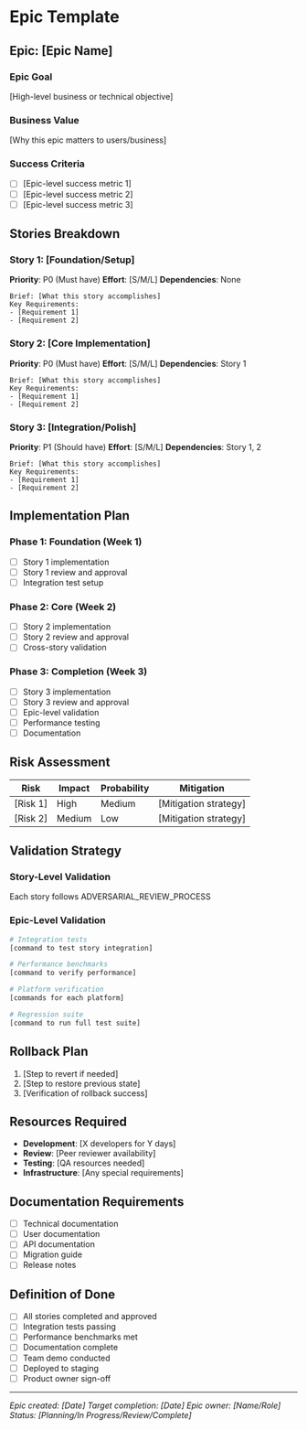 # Epic Template

## Epic: [Epic Name]

### Epic Goal
[High-level business or technical objective]

### Business Value
[Why this epic matters to users/business]

### Success Criteria
- [ ] [Epic-level success metric 1]
- [ ] [Epic-level success metric 2]
- [ ] [Epic-level success metric 3]

## Stories Breakdown

### Story 1: [Foundation/Setup]
**Priority**: P0 (Must have)
**Effort**: [S/M/L]
**Dependencies**: None
```
Brief: [What this story accomplishes]
Key Requirements:
- [Requirement 1]
- [Requirement 2]
```

### Story 2: [Core Implementation]
**Priority**: P0 (Must have)
**Effort**: [S/M/L]
**Dependencies**: Story 1
```
Brief: [What this story accomplishes]
Key Requirements:
- [Requirement 1]
- [Requirement 2]
```

### Story 3: [Integration/Polish]
**Priority**: P1 (Should have)
**Effort**: [S/M/L]
**Dependencies**: Story 1, 2
```
Brief: [What this story accomplishes]
Key Requirements:
- [Requirement 1]
- [Requirement 2]
```

## Implementation Plan

### Phase 1: Foundation (Week 1)
- [ ] Story 1 implementation
- [ ] Story 1 review and approval
- [ ] Integration test setup

### Phase 2: Core (Week 2)
- [ ] Story 2 implementation
- [ ] Story 2 review and approval
- [ ] Cross-story validation

### Phase 3: Completion (Week 3)
- [ ] Story 3 implementation
- [ ] Story 3 review and approval
- [ ] Epic-level validation
- [ ] Performance testing
- [ ] Documentation

## Risk Assessment

| Risk | Impact | Probability | Mitigation |
|------|--------|-------------|------------|
| [Risk 1] | High | Medium | [Mitigation strategy] |
| [Risk 2] | Medium | Low | [Mitigation strategy] |

## Validation Strategy

### Story-Level Validation
Each story follows ADVERSARIAL_REVIEW_PROCESS

### Epic-Level Validation
```bash
# Integration tests
[command to test story integration]

# Performance benchmarks
[command to verify performance]

# Platform verification
[commands for each platform]

# Regression suite
[command to run full test suite]
```

## Rollback Plan
1. [Step to revert if needed]
2. [Step to restore previous state]
3. [Verification of rollback success]

## Resources Required
- **Development**: [X developers for Y days]
- **Review**: [Peer reviewer availability]
- **Testing**: [QA resources needed]
- **Infrastructure**: [Any special requirements]

## Documentation Requirements
- [ ] Technical documentation
- [ ] User documentation
- [ ] API documentation
- [ ] Migration guide
- [ ] Release notes

## Definition of Done
- [ ] All stories completed and approved
- [ ] Integration tests passing
- [ ] Performance benchmarks met
- [ ] Documentation complete
- [ ] Team demo conducted
- [ ] Deployed to staging
- [ ] Product owner sign-off

---
*Epic created: [Date]*
*Target completion: [Date]*
*Epic owner: [Name/Role]*
*Status: [Planning/In Progress/Review/Complete]*
